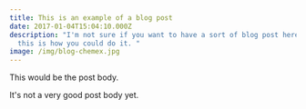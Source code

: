 ```yaml
---
title: This is an example of a blog post
date: 2017-01-04T15:04:10.000Z
description: "I'm not sure if you want to have a sort of blog post here.. but
  this is how you could do it. "
image: /img/blog-chemex.jpg
---
```

This would be the post body. 

It's not a very good post body yet.